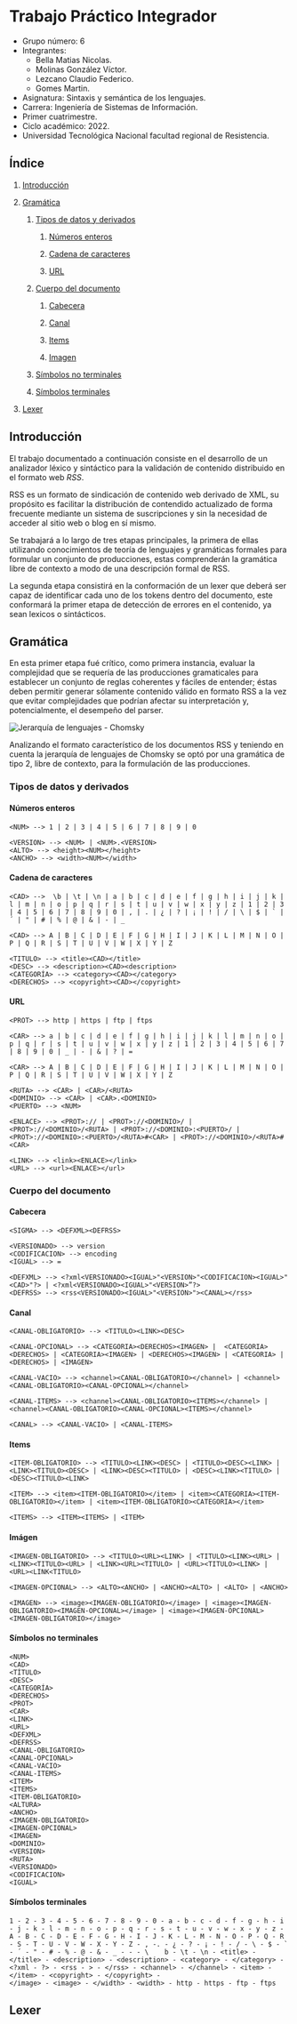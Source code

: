 # Trabajo Práctico Integrador

- Grupo número: 6
- Integrantes:
	- Bella Matias Nicolas.
	- Molinas González Víctor.
	- Lezcano Claudio Federico.
	- Gomes Martin.
- Asignatura: Sintaxis y semántica de los lenguajes.
- Carrera: Ingeniería de Sistemas de Información.
- Primer cuatrimestre.
- Ciclo académico: 2022.
- Universidad Tecnológica Nacional facultad regional de Resistencia.

<div style="page-break-after: always"></div>

## Índice

1. [Introducción](#introducción)

2. [Gramática](#gramática)

	1. [Tipos de datos y derivados](#tipos-de-datos-y-derivados)
     
		1. [Números enteros](#números-enteros)
     
		3. [Cadena de caracteres](#cadena-de-caracteres)
     
		4. [URL](#url)
  
    2. [Cuerpo del documento](#cuerpo-del-documento)
     
		1. [Cabecera](#cabecera)
     
        2. [Canal](#canal)

    	3. [Items](#items)

		4. [Imagen](#imágen)
     
    3. [Símbolos no terminales](#símbolos-no-terminales)
     
    4. [Símbolos terminales](#símbolos-terminales)

3. [Lexer](#lexer)

<div style="page-break-after: always"></div>

## Introducción

El trabajo documentado a continuación consiste en el desarrollo de un analizador léxico y sintáctico para la validación de contenido distribuido en el formato web *RSS*.

RSS es un formato de sindicación de contenido web derivado de XML, su propósito es facilitar la distribución de contendido actualizado de forma frecuente mediante un sistema de suscripciones y sin la necesidad de acceder al sitio web o blog en sí mismo.

Se trabajará a lo largo de tres etapas principales, la primera de ellas utilizando conocimientos de teoría de lenguajes y gramáticas formales para formular un conjunto de producciones, estas comprenderán la gramática libre de contexto a modo de una descripción formal de RSS.

La segunda etapa consistirá en la conformación de un lexer que deberá ser capaz de identificar cada uno de los tokens dentro del documento, este conformará la primer etapa de detección de errores en el contenido, ya sean lexicos o sintácticos.

<div style="page-break-after: always"></div>

## Gramática

En esta primer etapa fué crítico, como primera instancia, evaluar la complejidad que se requería de las producciones gramaticales para establecer un conjunto de reglas coherentes y fáciles de entender; éstas deben permitir generar sólamente contenido válido en formato RSS a la vez que evitar complejidades que podrían afectar su interpretación y, potencialmente, el desempeño del parser.

![Jerarquía de lenguajes - Chomsky](https://i.imgur.com/F7iW1Oe.png "Jerarquía de lenguajes - Chomsky")

Analizando el formato característico de los documentos RSS y teniendo en cuenta la jerarquía de lenguajes de Chomsky se optó por una gramática de tipo 2, libre de contexto, para la formulación de las producciones.

### Tipos de datos y derivados

#### Números enteros

```
<NUM> --> 1 | 2 | 3 | 4 | 5 | 6 | 7 | 8 | 9 | 0

<VERSION> --> <NUM> | <NUM>.<VERSION>
<ALTO> --> <height><NUM></height>
<ANCHO> --> <width><NUM></width>
```

#### Cadena de caracteres

```
<CAD> -->  \b | \t | \n | a | b | c | d | e | f | g | h | i | j | k | l | m | n | o | p | q | r | s | t | u | v | w | x | y | z | 1 | 2 | 3 | 4 | 5 | 6 | 7 | 8 | 9 | 0 | , | . | ¿ | ? | ¡ | ! | / | \ | $ | ` | ´ | " | # | % | @ | & | - | _

<CAD> --> A | B | C | D | E | F | G | H | I | J | K | L | M | N | O | P | Q | R | S | T | U | V | W | X | Y | Z

<TITULO> --> <title><CAD></title>
<DESC> --> <description><CAD><description>
<CATEGORÍA> --> <category><CAD></category>
<DERECHOS> --> <copyright><CAD></copyright>
```

#### URL

```
<PROT> --> http | https | ftp | ftps

<CAR> --> a | b | c | d | e | f | g | h | i | j | k | l | m | n | o | p | q | r | s | t | u | v | w | x | y | z | 1 | 2 | 3 | 4 | 5 | 6 | 7 | 8 | 9 | 0 | _ | - | & | ? | =

<CAR> --> A | B | C | D | E | F | G | H | I | J | K | L | M | N | O | P | Q | R | S | T | U | V | W | X | Y | Z

<RUTA> --> <CAR> | <CAR>/<RUTA>
<DOMINIO> --> <CAR> | <CAR>.<DOMINIO>
<PUERTO> --> <NUM>

<ENLACE> --> <PROT>:// | <PROT>://<DOMINIO>/ | <PROT>://<DOMINIO>/<RUTA> | <PROT>://<DOMINIO>:<PUERTO>/ | <PROT>://<DOMINIO>:<PUERTO>/<RUTA>#<CAR> | <PROT>://<DOMINIO>/<RUTA>#<CAR>

<LINK> --> <link><ENLACE></link>
<URL> --> <url><ENLACE></url>
```

### Cuerpo del documento

#### Cabecera

```
<SIGMA> --> <DEFXML><DEFRSS>

<VERSIONADO> --> version
<CODIFICACION> --> encoding
<IGUAL> --> =

<DEFXML> --> <?xml<VERSIONADO><IGUAL>"<VERSION>"<CODIFICACION><IGUAL>"<CAD>"?> | <?xml<VERSIONADO><IGUAL>"<VERSION>”?>
<DEFRSS> --> <rss<VERSIONADO><IGUAL>"<VERSION>"><CANAL></rss>
```

#### Canal

```
<CANAL-OBLIGATORIO> --> <TITULO><LINK><DESC>

<CANAL-OPCIONAL> --> <CATEGORIA><DERECHOS><IMAGEN> |  <CATEGORIA><DERECHOS> | <CATEGORIA><IMAGEN> | <DERECHOS><IMAGEN> | <CATEGORIA> | <DERECHOS> | <IMAGEN>

<CANAL-VACIO> --> <channel><CANAL-OBLIGATORIO></channel> | <channel><CANAL-OBLIGATORIO><CANAL-OPCIONAL></channel>

<CANAL-ITEMS> --> <channel><CANAL-OBLIGATORIO><ITEMS></channel> | <channel><CANAL-OBLIGATORIO><CANAL-OPCIONAL><ITEMS></channel>

<CANAL> --> <CANAL-VACIO> | <CANAL-ITEMS>
```

#### Items

```
<ITEM-OBLIGATORIO> --> <TITULO><LINK><DESC> | <TITULO><DESC><LINK> | <LINK><TITULO><DESC> | <LINK><DESC><TITULO> | <DESC><LINK><TITULO> | <DESC><TITULO><LINK>

<ITEM> --> <item><ITEM-OBLIGATORIO></item> | <item><CATEGORIA><ITEM-OBLIGATORIO></item> | <item><ITEM-OBLIGATORIO><CATEGORIA></item>

<ITEMS> --> <ITEM><ITEMS> | <ITEM>
```

#### Imágen

```
<IMAGEN-OBLIGATORIO> --> <TITULO><URL><LINK> | <TITULO><LINK><URL> | <LINK><TITULO><URL> | <LINK><URL><TITULO> | <URL><TITULO><LINK> | <URL><LINK<TITULO>

<IMAGEN-OPCIONAL> --> <ALTO><ANCHO> | <ANCHO><ALTO> | <ALTO> | <ANCHO>

<IMAGEN> --> <image><IMAGEN-OBLIGATORIO></image> | <image><IMAGEN-OBLIGATORIO><IMAGEN-OPCIONAL></image> | <image><IMAGEN-OPCIONAL><IMAGEN-OBLIGATORIO></image>
```

#### Símbolos no terminales

```
<NUM>
<CAD>
<TÍTULO>
<DESC>
<CATEGORÍA>
<DERECHOS>
<PROT>
<CAR>
<LINK>
<URL>
<DEFXML>
<DEFRSS>
<CANAL-OBLIGATORIO>
<CANAL-OPCIONAL>
<CANAL-VACIO>
<CANAL-ITEMS> 
<ITEM>
<ITEMS>
<ITEM-OBLIGATORIO>
<ALTURA>
<ANCHO>
<IMAGEN-OBLIGATORIO>
<IMAGEN-OPCIONAL>
<IMAGEN>
<DOMINIO>
<VERSION>
<RUTA>
<VERSIONADO>
<CODIFICACION>
<IGUAL>
```

#### Símbolos terminales

```
1 - 2 - 3 - 4 - 5 - 6 - 7 - 8 - 9 - 0 - a - b - c - d - f - g - h - i - j - k - l - m - n - o - p - q - r - s - t - u - v - w - x - y - z - A - B - C - D - E - F - G - H - I - J - K - L - M - N - O - P - Q - R - S - T - U - V - W - X - Y - Z - , -. - ¿ - ? - ¡ - ! - / - \ - $ - ` - ´ - " - # - % - @ - & - _ - - - \    b - \t - \n - <title> - </title> - <description> - <description> - <category> - </category> - <?xml - ?> - <rss - > - </rss> - <channel> - </channel> - <item> - </item> - <copyright> - </copyright> -
</image> - <image> - </width> - <width> - http - https - ftp - ftps
```

<div style="page-break-after: always"></div>

## Lexer
